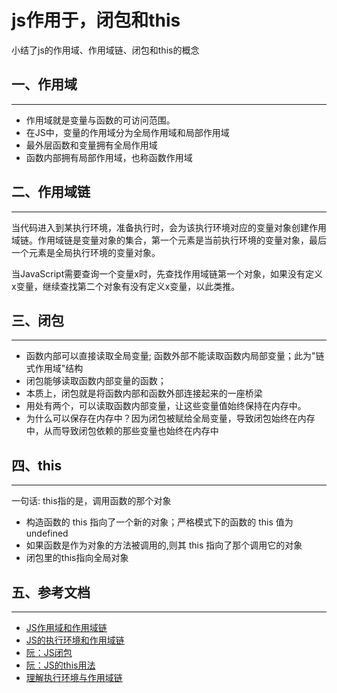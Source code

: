 <!-- 2017/6/4  -->

# js作用于，闭包和this

小结了js的作用域、作用域链、闭包和this的概念

## 一、作用域

---

- 作用域就是变量与函数的可访问范围。
- 在JS中，变量的作用域分为全局作用域和局部作用域
- 最外层函数和变量拥有全局作用域
- 函数内部拥有局部作用域，也称函数作用域

## 二、作用域链

---

当代码进入到某执行环境，准备执行时，会为该执行环境对应的变量对象创建作用域链。作用域链是变量对象的集合，第一个元素是当前执行环境的变量对象，最后一个元素是全局执行环境的变量对象。

当JavaScript需要查询一个变量x时，先查找作用域链第一个对象，如果没有定义x变量，继续查找第二个对象有没有定义x变量，以此类推。

## 三、闭包

---

- 函数内部可以直接读取全局变量; 函数外部不能读取函数内局部变量；此为"链式作用域"结构
- 闭包能够读取函数内部变量的函数；
- 本质上，闭包就是将函数内部和函数外部连接起来的一座桥梁
- 用处有两个，可以读取函数内部变量，让这些变量值始终保持在内存中。
- 为什么可以保存在内存中？因为闭包被赋给全局变量，导致闭包始终在内存中，从而导致闭包依赖的那些变量也始终在内存中

## 四、this

---

一句话: this指的是，调用函数的那个对象

- 构造函数的 this 指向了一个新的对象；严格模式下的函数的 this 值为 undefined
- 如果函数是作为对象的方法被调用的,则其 this 指向了那个调用它的对象
- 闭包里的this指向全局对象

## 五、参考文档

---

- [JS作用域和作用域链](https://gaohaoyang.github.io/2015/05/20/scope/)
- [JS的执行环境和作用域链](http://www.jianshu.com/p/6f6be8797c2b)
- [阮：JS闭包](http://www.ruanyifeng.com/blog/2009/08/learning_javascript_closures.html)
- [阮：JS的this用法](http://www.ruanyifeng.com/blog/2010/04/using_this_keyword_in_javascript.html)
- [理解执行环境与作用域链](https://leohxj.gitbooks.io/front-end-database/javascript-advance/scope-chain.html)
